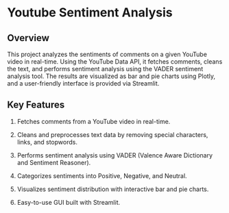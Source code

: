 # Youtube Sentiment Analysis

## Overview

This project analyzes the sentiments of comments on a given YouTube video in real-time. Using the YouTube Data API, it fetches comments, cleans the text, and performs sentiment analysis using the VADER sentiment analysis tool. The results are visualized as bar and pie charts using Plotly, and a user-friendly interface is provided via Streamlit.


## Key Features
1. Fetches comments from a YouTube video in real-time.

2. Cleans and preprocesses text data by removing special characters, links, and stopwords.

3. Performs sentiment analysis using VADER (Valence Aware Dictionary and Sentiment Reasoner).

4. Categorizes sentiments into Positive, Negative, and Neutral.

5. Visualizes sentiment distribution with interactive bar and pie charts.

6. Easy-to-use GUI built with Streamlit.
